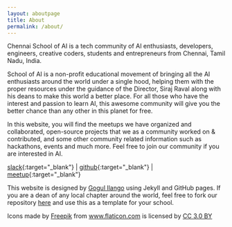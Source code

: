 ```yaml
---
layout: aboutpage
title: About
permalink: /about/
---
```


Chennai School of AI is a tech community of AI enthusiasts, developers, engineers, creative coders, students and entrepreneurs from Chennai, Tamil Nadu, India. 

School of AI is a non-profit educational movement of bringing all the AI enthusiasts around the world under a single hood, helping them with the proper resources under the guidance of the Director, Siraj Raval along with his deans to make this world a better place. For all those who have the interest and passion to learn AI, this awesome community will give you the better chance than any other in this planet for free.

In this website, you will find the meetups we have organized and collaborated, open-source projects that we as a community worked on & contributed, and some other community related information such as hackathons, events and much more. Feel free to join our community if you are interested in AI.

[slack](https://programming-wizards.slack.com/messages/CC78EBZNX){:target="_blank"} \| [github](https://github.com/chnsoai/chnsoai.github.io){:target="_blank"} \| [meetup](https://www.meetup.com/Chennai-School-of-AI/){:target="_blank"}

<div class="note">
<p>This website is designed by <a href="https://gogul09.github.io/" target="_blank">Gogul Ilango</a> using Jekyll and GitHub pages. If you are a dean of any local chapter around the world, feel free to fork our repository <a href="https://github.com/chnsoai/chnsoai.github.io" target="_blank">here</a> and use this as a template for your school. </p>

<p>Icons made by <a href="https://www.freepik.com/" title="Freepik">Freepik</a> from <a href="https://www.flaticon.com/" title="Flaticon">www.flaticon.com</a> is licensed by <a href="http://creativecommons.org/licenses/by/3.0/" title="Creative Commons BY 3.0" target="_blank">CC 3.0 BY</a></p>

</div>